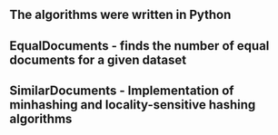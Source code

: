 ## The algorithms were written in Python

## EqualDocuments - finds the number of equal documents for a given dataset
## SimilarDocuments - Implementation of minhashing and locality-sensitive hashing algorithms
